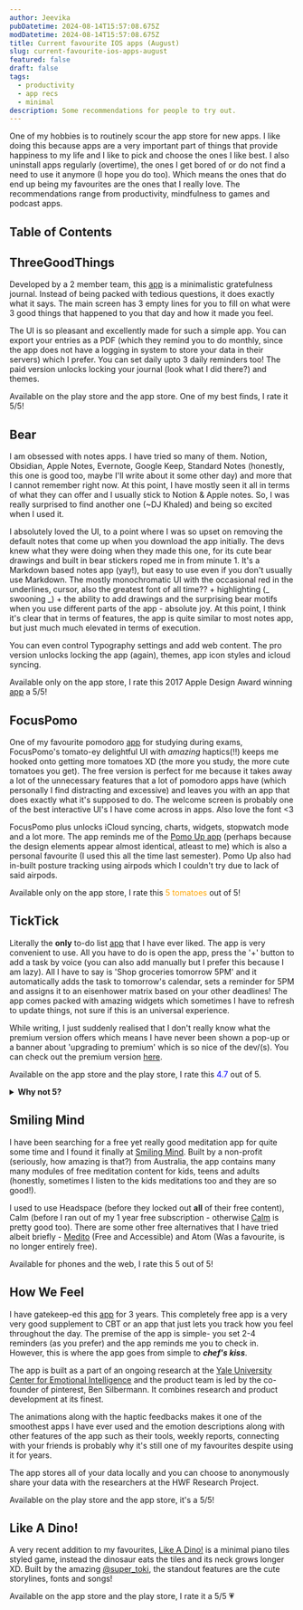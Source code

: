 ```yaml
---
author: Jeevika
pubDatetime: 2024-08-14T15:57:08.675Z
modDatetime: 2024-08-14T15:57:08.675Z
title: Current favourite IOS apps (August)
slug: current-favourite-ios-apps-august
featured: false
draft: false
tags:
  - productivity
  - app recs
  - minimal
description: Some recommendations for people to try out.
---
```


One of my hobbies is to routinely scour the app store for new apps. I like doing this because apps are a very important part of things that provide happiness to my life and I like to pick and choose the ones I like best. I also uninstall apps regularly (overtime), the ones I get bored of or do not find a need to use it anymore (I hope you do too). Which means the ones that do end up being my favourites are the ones that I really love. The recommendations range from productivity, mindfulness to games and podcast apps.

## Table of Contents

## ThreeGoodThings

Developed by a 2 member team, this [app](https://oatmealapps.com/three-good-things) is a minimalistic gratefulness journal. Instead of being packed with tedious questions, it does exactly what it says. The main screen has 3 empty lines for you to fill on what were 3 good things that happened to you that day and how it made you feel.

The UI is so pleasant and excellently made for such a simple app. You can export your entries as a PDF (which they remind you to do monthly, since the app does not have a logging in system to store your data in their servers) which I prefer. You can set daily upto 3 daily reminders too! The paid version unlocks locking your journal (look what I did there?) and themes.

Available on the play store and the app store. One of my best finds, I rate it 5/5!

## Bear

I am obsessed with notes apps. I have tried so many of them. Notion, Obsidian, Apple Notes, Evernote, Google Keep, Standard Notes (honestly, this one is good too, maybe I'll write about it some other day) and more that I cannot remember right now. At this point, I have mostly seen it all in terms of what they can offer and I usually stick to Notion & Apple notes. So, I was really surprised to find another one (~DJ Khaled) and being so excited when I used it.

I absolutely loved the UI, to a point where I was so upset on removing the default notes that come up when you download
the app initially. The devs knew what they were doing when they made this one, for its cute bear drawings and built in bear stickers roped me in from minute 1. It's a Markdown based notes app (yay!), but easy to use even if you don't usually use Markdown. The mostly monochromatic UI with the occasional red in the underlines, cursor, also the greatest font of all time?? + highlighting (_ swooning _) + the ability to add drawings and the surprising bear motifs when you use different parts of the app - absolute joy. At this point, I think it's clear that in terms of features, the app is quite similar to most notes app, but just much much elevated in terms of execution.

You can even control Typography settings and add web content. The pro version unlocks locking the app (again), themes, app icon styles and icloud syncing.

Available only on the app store, I rate this 2017 Apple Design Award winning [app](https://bear.app/) a 5/5!

## FocusPomo

One of my favourite pomodoro [app](https://apps.apple.com/us/app/focuspomo-pomodoro-timer/id1528322796) for studying during exams, FocusPomo's tomato-ey delightful UI with _amazing_ haptics(!!) keeps me hooked onto getting more tomatoes XD (the more you study, the more cute tomatoes you get). The free version is perfect for me because it takes away a lot of the unnecessary features that a lot of pomodoro apps have (which personally I find distracting and excessive) and leaves you with an app that does exactly what it's supposed to do. The welcome screen is probably one of the best interactive UI's I have come across in apps. Also love the font <3

FocusPomo plus unlocks iCloud syncing, charts, widgets, stopwatch mode and a lot more. The app reminds me of the [Pomo Up app](https://apps.apple.com/us/app/pomo-up-pomodoro-timer/id6469688331) (perhaps because the design elements appear almost identical, atleast to me) which is also a personal favourite (I used this all the time last semester). Pomo Up also had in-built posture tracking using airpods which I couldn't try due to lack of said airpods.

Available only on the app store, I rate this <span style="color:orange">5 tomatoes</span> out of 5!

## TickTick

Literally the **only** to-do list [app](https://ticktick.com/home) that I have ever liked. The app is very convenient to use. All you have to do is open the app, press the '+' button to add a task by voice (you can also add manually but I prefer this because I am lazy). All I have to say is 'Shop groceries tomorrow 5PM' and it automatically adds the task to tomorrow's calendar, sets a reminder for 5PM and assigns it to an eisenhower matrix based on your other deadlines! The app comes packed with amazing widgets which sometimes I have to refresh to update things, not sure if this is an universal experience.

While writing, I just suddenly realised that I don't really know what the premium version offers which means I have never been shown a pop-up or a banner about 'upgrading to premium' which is so nice of the dev/(s). You can check out the premium version [here](https://ticktick.com/upgrade).

Available on the app store and the play store, I rate this <span style="color:blue">4.7</span> out of 5.

<details> <summary style="font-weight:bold">Why not 5?</summary> <p>Because why would the tasks get added to the default list - Inbox instead of the user created list? I believe there should be no Inbox and every task should automatically get added to the list made by user. Yes, you can select for which list you think the task should go into, but that made the experience slow and I found that annoying.</p> </details>

## Smiling Mind

I have been searching for a free yet really good meditation app for quite some time and I found it finally at [Smiling Mind](https://app.smilingmind.com.au/). Built by a non-profit (seriously, how amazing is that?) from Australia, the app contains many many modules of free meditation content for kids, teens and adults (honestly, sometimes I listen to the kids meditations too and they are so good!).

I used to use Headspace (before they locked out **all** of their free content), Calm (before I ran out of my 1 year free subscription - otherwise [Calm](https://www.calm.com/app/meditate) is pretty good too). There are some other free alternatives that I have tried albeit briefly - [Medito](https://meditofoundation.org/meditations) (Free and Accessible) and Atom (Was a favourite, is no longer entirely free).

Available for phones and the web, I rate this 5 out of 5!

## How We Feel

I have gatekeep-ed this [app](https://howwefeel.org/) for 3 years. This completely free app is a very very good supplement to CBT or an app that just lets you track how you feel throughout the day. The premise of the app is simple- you set 2-4 reminders (as you prefer) and the app reminds me you to check in. However, this is where the app goes from simple to **_chef's kiss_**.

The app is built as a part of an ongoing research at the [Yale University Center for Emotional Intelligence](http://ycei.org/) and the product team is led by the co-founder of pinterest, Ben Silbermann. It combines research and product development at its finest.

The animations along with the haptic feedbacks makes it one of the smoothest apps I have ever used and the emotion descriptions along with other features of the app such as their tools, weekly reports, connecting with your friends is probably why it's still one of my favourites despite using it for years.

The app stores all of your data locally and you can choose to anonymously share your data with the researchers at the HWF Research Project.

Available on the play store and the app store, it's a 5/5!

## Like A Dino!

A very recent addition to my favourites, [Like A Dino!](https://apps.apple.com/us/app/like-a-dino/id1527726706) is a minimal piano tiles styled game, instead the dinosaur eats the tiles and its neck grows longer XD. Built by the amazing [@super_toki](https://www.super-toki.com/), the standout features are the cute storylines, fonts and songs!

Available on the app store and the play store, I rate it a 5/5 💗
